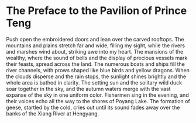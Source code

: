 # The Preface to the Pavilion of Prince Teng

Push open the embroidered doors and lean over the carved rooftops. The mountains and plains stretch far and wide, filling my sight, while the rivers and marshes wind about, striking awe into my heart. The mansions of the wealthy, where the sound of bells and the display of precious vessels mark their feasts, spread across the land. The numerous boats and ships fill the river channels, with prows shaped like blue birds and yellow dragons.
When the clouds disperse and the rain stops, the sunlight shines brightly and the whole area is bathed in clarity. The setting sun and the solitary wild duck soar together in the sky, and the autumn waters merge with the vast expanse of the sky in one uniform color. Fishermen sing in the evening, and their voices echo all the way to the shores of Poyang Lake. The formation of geese, startled by the cold, cries out until its sound fades away over the banks of the Xiang River at Hengyang.